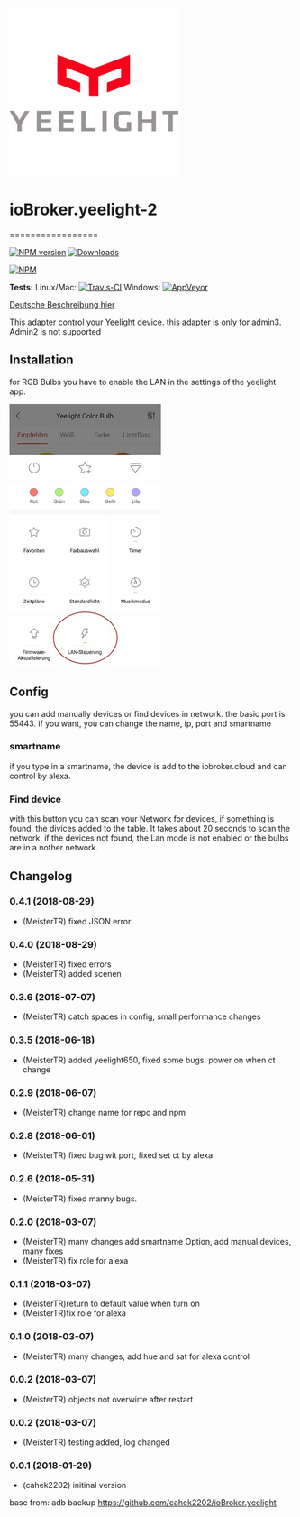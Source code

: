 ![Logo](admin/yeelight.png)
# ioBroker.yeelight-2
=================

[![NPM version](http://img.shields.io/npm/v/iobroker.yeelight-2.svg)](https://www.npmjs.com/package/iobroker.yeelight-2)
[![Downloads](https://img.shields.io/npm/dm/iobroker.yeelight-2.svg)](https://www.npmjs.com/package/iobroker.yeelight-2)

[![NPM](https://nodei.co/npm/iobroker.yeelight-2.png?downloads=true)](https://nodei.co/npm/iobroker.yeelight-2/)

**Tests:** Linux/Mac: [![Travis-CI](https://api.travis-ci.org/MeisterTR/ioBroker.yeelight-2.svg?branch=master)](https://travis-ci.org/MeisterTR/ioBroker.yeelight-2)
Windows: [![AppVeyor](https://ci.appveyor.com/api/projects/status/github/MeisterTR/ioBroker.yeelight-2?branch=master&svg=true)](https://ci.appveyor.com/project/MeisterTR/ioBroker-yeelight-2/)


[Deutsche Beschreibung hier](README_de.md)

This adapter control your Yeelight device. this adapter is only for admin3. Admin2 is not supported

## Installation
for RGB Bulbs you have to enable the LAN in the settings of the yeelight app.

![](admin/lan.jpg)

## Config
you can add manually devices or find devices in network. the basic port is 55443. if you want, you can change the name, ip, port and smartname

### smartname
if you type in a smartname, the device is add to the iobroker.cloud and can control by alexa. 

### Find device
with this button you can scan your Network for devices, if something is found, the divices added to the table. It takes about 20 seconds to scan the network. if the devices not found, the Lan mode is not enabled or the bulbs are in a nother network.


## Changelog
### 0.4.1 (2018-08-29)
* (MeisterTR) fixed JSON error
### 0.4.0 (2018-08-29)
* (MeisterTR) fixed errors
* (MeisterTR) added scenen
### 0.3.6 (2018-07-07)
* (MeisterTR) catch spaces in config, small performance changes
### 0.3.5 (2018-06-18)
* (MeisterTR) added yeelight650, fixed some bugs, power on when ct change
### 0.2.9 (2018-06-07)
* (MeisterTR) change name for repo and npm
### 0.2.8 (2018-06-01)
* (MeisterTR) fixed bug wit port, fixed set ct by alexa
### 0.2.6 (2018-05-31)
* (MeisterTR) fixed manny bugs.
### 0.2.0 (2018-03-07)
* (MeisterTR) many changes add smartname Option, add manual devices, many fixes
* (MeisterTR) fix role for alexa
### 0.1.1 (2018-03-07)
* (MeisterTR)return to default value when turn on
* (MeisterTR)fix role for alexa
### 0.1.0 (2018-03-07)
* (MeisterTR) many changes, add hue and sat for alexa control
### 0.0.2 (2018-03-07)
* (MeisterTR) objects not overwirte after restart
### 0.0.2 (2018-03-07)
* (MeisterTR) testing added, log changed
### 0.0.1 (2018-01-29)
* (cahek2202) initinal version



base from: adb backup https://github.com/cahek2202/ioBroker.yeelight
